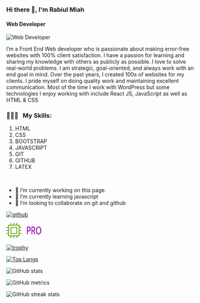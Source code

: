 ### Hi there 👋, I'm Rabiul Miah
#### Web Developer
![Web Developer](https://media.licdn.com/dms/image/D4E16AQH8sB8xd98JrQ/profile-displaybackgroundimage-shrink_350_1400/0/1701069513028?e=1706745600&v=beta&t=TivOhY0cF33Wnh6HsjiPNeIWBF7eq7MtlHHRwfExo_g )

I’m a Front End Web developer who is passionate about making error-free websites with 100% client satisfaction. I have a passion for learning and sharing my knowledge with others as publicly as possible. I love to solve real-world problems. I am strategic, goal-oriented, and always work with an end goal in mind. Over the past years, I created 100s of websites for my clients. I pride myself on doing quality work and maintaining excellent communication. Most of the time I work with WordPress but some technologies I enjoy working with include React JS, JavaScript as well as HTML & CSS

### 👨🏽‍💻 &nbsp; My Skills:  
<OL>
<li>HTML</li>
<LI>CSS</LI>
<LI>BOOTSTRAP</LI>
<LI>JAVASCRIPT</LI>
<LI>GIT</LI>
<LI>GITHUB</LI>
<LI>LATEX</LI>
</OL>




<br>

- 🔭 I’m currently working on this page. 
- 🌱 I’m currently learning javascript 
- 👯 I’m looking to collaborate on git and github 


[<img src='https://cdn.jsdelivr.net/npm/simple-icons@3.0.1/icons/github.svg' alt='github' height='40'>](https://github.com/rabiulislamrobi)  

<a href='https://docs.github.com/en/developers'><img src='https://raw.githubusercontent.com/acervenky/animated-github-badges/master/assets/devbadge.gif' width='40' height='40'></a> <a href='https://github.com/pricing'><img src='https://raw.githubusercontent.com/acervenky/animated-github-badges/master/assets/pro.gif' width='40' height='40'></a> 

[![trophy](https://github-profile-trophy.vercel.app/?username=rabiulislamrobi)](https://github.com/ryo-ma/github-profile-trophy)

[![Top Langs](https://github-readme-stats.vercel.app/api/top-langs/?username=rabiulislamrobi)](https://github.com/anuraghazra/github-readme-stats)

![GitHub stats](https://github-readme-stats.vercel.app/api?username=rabiulislamrobi&show_icons=true&count_private=true)  

![GitHub metrics](https://metrics.lecoq.io/rabiulislamrobi)  

![GitHub streak stats](https://streak-stats.demolab.com/?user=rabiulislamrobi)  




